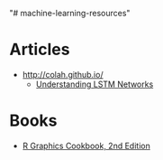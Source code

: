 "# machine-learning-resources" 

# Articles
- http://colah.github.io/
    - [Understanding LSTM Networks](http://colah.github.io/posts/2015-08-Understanding-LSTMs/)

# Books
- [R Graphics Cookbook, 2nd Edition](https://r-graphics.org/chapter-r-basics)